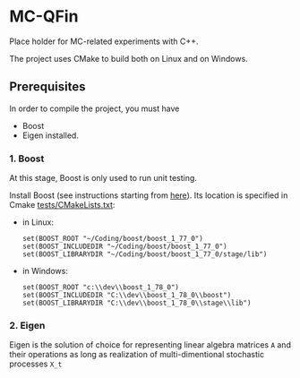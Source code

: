 # MC-QFin
Place holder for MC-related experiments with C++.

The project uses CMake to build both on Linux and on Windows.

## Prerequisites
In order to compile the project, you must have 
- Boost
- Eigen
installed.
### 1. Boost
At this stage, Boost is only used to run unit testing.

Install Boost (see instructions starting from [here](https://www.boost.org/)). 
Its location is specified in Cmake [tests/CMakeLists.txt](tests/CMakeLists.txt):
- in Linux: 
  ```
  set(BOOST_ROOT "~/Coding/boost/boost_1_77_0")
  set(BOOST_INCLUDEDIR "~/Coding/boost/boost_1_77_0")
  set(BOOST_LIBRARYDIR "~/Coding/boost/boost_1_77_0/stage/lib")
  ```
- in Windows:
  ```
  set(BOOST_ROOT "c:\\dev\\boost_1_78_0")
  set(BOOST_INCLUDEDIR "C:\\dev\\boost_1_78_0\\boost")
  set(BOOST_LIBRARYDIR "C:\\dev\\boost_1_78_0\\stage\\lib")
  ```
 ### 2. Eigen
Eigen is the solution of choice for representing linear algebra matrices `A` and their operations as long as realization of multi-dimentional stochastic processes `X_t` 
 
